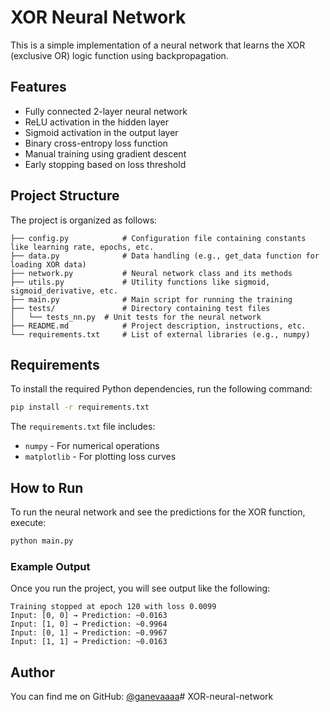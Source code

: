 
# XOR Neural Network

This is a simple implementation of a neural network that learns the XOR (exclusive OR) logic function using backpropagation.

## Features

- Fully connected 2-layer neural network
- ReLU activation in the hidden layer
- Sigmoid activation in the output layer
- Binary cross-entropy loss function
- Manual training using gradient descent
- Early stopping based on loss threshold

## Project Structure

The project is organized as follows:

```
├── config.py            # Configuration file containing constants like learning rate, epochs, etc.
├── data.py              # Data handling (e.g., get_data function for loading XOR data)
├── network.py           # Neural network class and its methods
├── utils.py             # Utility functions like sigmoid, sigmoid_derivative, etc.
├── main.py              # Main script for running the training
├── tests/               # Directory containing test files
│   └── tests_nn.py  # Unit tests for the neural network
├── README.md            # Project description, instructions, etc.
└── requirements.txt     # List of external libraries (e.g., numpy)

```

## Requirements

To install the required Python dependencies, run the following command:

```bash
pip install -r requirements.txt
```

The `requirements.txt` file includes:

- `numpy` - For numerical operations
- `matplotlib` - For plotting loss curves

## How to Run

To run the neural network and see the predictions for the XOR function, execute:

```bash
python main.py
```

### Example Output

Once you run the project, you will see output like the following:

```
Training stopped at epoch 120 with loss 0.0099
Input: [0, 0] → Prediction: ~0.0163
Input: [1, 0] → Prediction: ~0.9964
Input: [0, 1] → Prediction: ~0.9967
Input: [1, 1] → Prediction: ~0.0163
```

## Author

You can find me on GitHub: [@ganevaaaa](https://github.com/ganevaaaa)#   X O R - n e u r a l - n e t w o r k  
 